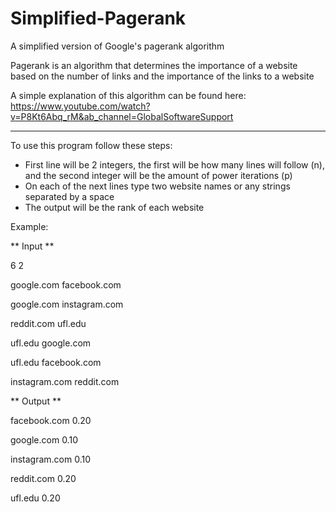 # Simplified-Pagerank
A simplified version of Google's pagerank algorithm

Pagerank is an algorithm that determines the importance of a website based on the number of links and the importance of the links to a website

A simple explanation of this algorithm can be found here: 
https://www.youtube.com/watch?v=P8Kt6Abq_rM&ab_channel=GlobalSoftwareSupport

--------------------------------------------------------

To use this program follow these steps:
 - First line will be 2 integers, the first will be how many lines will follow (n), and the second integer will be the amount of power iterations (p)
 - On each of the next lines type two website names or any strings separated by a space
 - The output will be the rank of each website
 
 Example:
 
** Input **
 
 6 2
 
 google.com facebook.com
 
 google.com instagram.com
 
 reddit.com ufl.edu
 
 ufl.edu google.com
 
 ufl.edu facebook.com
 
 instagram.com reddit.com
 
 
 
** Output **
 
 facebook.com 0.20
 
 google.com 0.10
 
 instagram.com 0.10
 
 reddit.com 0.20
 
 ufl.edu 0.20

 

